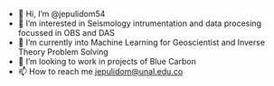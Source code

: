- 👋 Hi, I’m @jepulidom54
- 👀 I’m interested in Seismology intrumentation and data procesing focussed in OBS and DAS
- 🌱 I’m currently into Machine Learning for Geoscientist and Inverse Theory Problem Solving
- 💞️ I’m looking to work in projects of Blue Carbon
- 📫 How to reach me jepulidom@unal.edu.co 

<!---
jepulidom54/jepulidom54 is a ✨ special ✨ repository because its `README.md` (this file) appears on your GitHub profile.
You can click the Preview link to take a look at your changes.
--->
